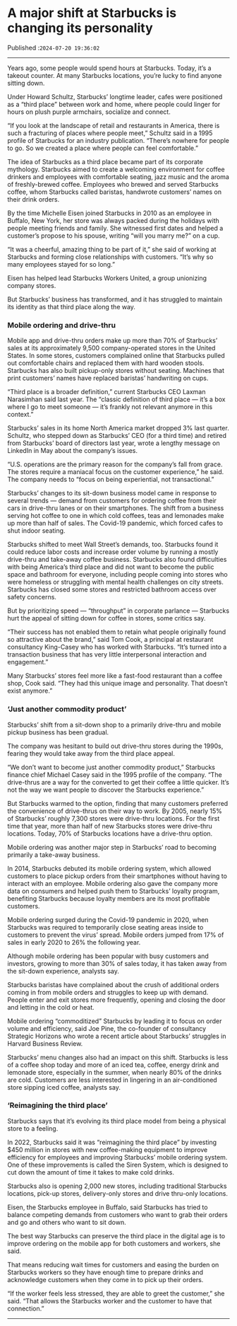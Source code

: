 # A major shift at Starbucks is changing its personality

Published :`2024-07-20 19:36:02`

---

Years ago, some people would spend hours at Starbucks. Today, it’s a takeout counter. At many Starbucks locations, you’re lucky to find anyone sitting down.

Under Howard Schultz, Starbucks’ longtime leader, cafes were positioned as a “third place” between work and home, where people could linger for hours on plush purple armchairs, socialize and connect.

“If you look at the landscape of retail and restaurants in America, there is such a fracturing of places where people meet,” Schultz said in a 1995 profile of Starbucks for an industry publication. “There’s nowhere for people to go. So we created a place where people can feel comfortable.”

The idea of Starbucks as a third place became part of its corporate mythology. Starbucks aimed to create a welcoming environment for coffee drinkers and employees with comfortable seating, jazz music and the aroma of freshly-brewed coffee. Employees who brewed and served Starbucks coffee, whom Starbucks called baristas, handwrote customers’ names on their drink orders.

By the time Michelle Eisen joined Starbucks in 2010 as an employee in Buffalo, New York, her store was always packed during the holidays with people meeting friends and family. She witnessed first dates and helped a customer’s propose to his spouse, writing “will you marry me?” on a cup.

“It was a cheerful, amazing thing to be part of it,” she said of working at Starbucks and forming close relationships with customers. “It’s why so many employees stayed for so long.”

Eisen has helped lead Starbucks Workers United, a group unionizing company stores.

But Starbucks’ business has transformed, and it has struggled to maintain its identity as that third place along the way.

### Mobile ordering and drive-thru

Mobile app and drive-thru orders make up more than 70% of Starbucks’ sales at its approximately 9,500 company-operated stores in the United States. In some stores, customers complained online that Starbucks pulled out comfortable chairs and replaced them with hard wooden stools. Starbucks has also built pickup-only stores without seating. Machines that print customers’ names have replaced baristas’ handwriting on cups.

“Third place is a broader definition,” current Starbucks CEO Laxman Narasimhan said last year. The “classic definition of third place — it’s a box where I go to meet someone — it’s frankly not relevant anymore in this context.”

Starbucks’ sales in its home North America market dropped 3% last quarter. Schultz, who stepped down as Starbucks’ CEO (for a third time) and retired from Starbucks’ board of directors last year, wrote a lengthy message on LinkedIn in May about the company’s issues.

“U.S. operations are the primary reason for the company’s fall from grace. The stores require a maniacal focus on the customer experience,” he said. The company needs to “focus on being experiential, not transactional.”

Starbucks’ changes to its sit-down business model came in response to several trends — demand from customers for ordering coffee from their cars in drive-thru lanes or on their smartphones. The shift from a business serving hot coffee to one in which cold coffees, teas and lemonades make up more than half of sales. The Covid-19 pandemic, which forced cafes to shut indoor seating.

Starbucks shifted to meet Wall Street’s demands, too. Starbucks found it could reduce labor costs and increase order volume by running a mostly drive-thru and take-away coffee business. Starbucks also found difficulties with being America’s third place and did not want to become the public space and bathroom for everyone, including people coming into stores who were homeless or struggling with mental health challenges on city streets. Starbucks has closed some stores and restricted bathroom access over safety concerns.

But by prioritizing speed — “throughput” in corporate parlance — Starbucks hurt the appeal of sitting down for coffee in stores, some critics say.

“Their success has not enabled them to retain what people originally found so attractive about the brand,” said Tom Cook, a principal at restaurant consultancy King-Casey who has worked with Starbucks. “It’s turned into a transaction business that has very little interpersonal interaction and engagement.”

Many Starbucks’ stores feel more like a fast-food restaurant than a coffee shop, Cook said. “They had this unique image and personality. That doesn’t exist anymore.”

### ‘Just another commodity product’

Starbucks’ shift from a sit-down shop to a primarily drive-thru and mobile pickup business has been gradual.

The company was hesitant to build out drive-thru stores during the 1990s, fearing they would take away from the third place appeal.

“We don’t want to become just another commodity product,” Starbucks finance chief Michael Casey said in the 1995 profile of the company. “The drive-thrus are a way for the converted to get their coffee a little quicker. It’s not the way we want people to discover the Starbucks experience.”

But Starbucks warmed to the option, finding that many customers preferred the convenience of drive-thrus on their way to work. By 2005, nearly 15% of Starbucks’ roughly 7,300 stores were drive-thru locations. For the first time that year, more than half of new Starbucks stores were drive-thru locations. Today, 70% of Starbucks locations have a drive-thru option.

Mobile ordering was another major step in Starbucks’ road to becoming primarily a take-away business.

In 2014, Starbucks debuted its mobile ordering system, which allowed customers to place pickup orders from their smartphones without having to interact with an employee. Mobile ordering also gave the company more data on consumers and helped push them to Starbucks’ loyalty program, benefiting Starbucks because loyalty members are its most profitable customers.

Mobile ordering surged during the Covid-19 pandemic in 2020, when Starbucks was required to temporarily close seating areas inside to customers to prevent the virus’ spread. Mobile orders jumped from 17% of sales in early 2020 to 26% the following year.

Although mobile ordering has been popular with busy customers and investors, growing to more than 30% of sales today, it has taken away from the sit-down experience, analysts say.

Starbucks baristas have complained about the crush of additional orders coming in from mobile orders and struggles to keep up with demand. People enter and exit stores more frequently, opening and closing the door and letting in the cold or heat.

Mobile ordering “commoditized” Starbucks by leading it to focus on order volume and efficiency, said Joe Pine, the co-founder of consultancy Strategic Horizons who wrote a recent article about Starbucks’ struggles in Harvard Business Review.

Starbucks’ menu changes also had an impact on this shift. Starbucks is less of a coffee shop today and more of an iced tea, coffee, energy drink and lemonade store, especially in the summer, when nearly 80% of the drinks are cold. Customers are less interested in lingering in an air-conditioned store sipping iced coffee, analysts say.

### ‘Reimagining the third place’

Starbucks says that it’s evolving its third place model from being a physical store to a feeling.

In 2022, Starbucks said it was “reimagining the third place” by investing $450 million in stores with new coffee-making equipment to improve efficiency for employees and improving Starbucks’ mobile ordering system. One of these improvements is called the Siren System, which is designed to cut down the amount of time it takes to make cold drinks.

Starbucks also is opening 2,000 new stores, including traditional Starbucks locations, pick-up stores, delivery-only stores and drive thru-only locations.

Eisen, the Starbucks employee in Buffalo, said Starbucks has tried to balance competing demands from customers who want to grab their orders and go and others who want to sit down.

The best way Starbucks can preserve the third place in the digital age is to improve ordering on the mobile app for both customers and workers, she said.

That means reducing wait times for customers and easing the burden on Starbucks workers so they have enough time to prepare drinks and acknowledge customers when they come in to pick up their orders.

“If the worker feels less stressed, they are able to greet the customer,” she said. “That allows the Starbucks worker and the customer to have that connection.”

---


